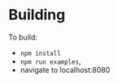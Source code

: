 Building
==============

To build:
- `npm install`
- `npm run examples`,
- navigate to localhost:8080

